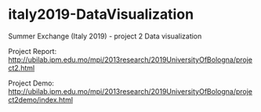 # italy2019-DataVisualization
Summer Exchange (Italy 2019) - project 2 Data visualization

Project Report:
http://ubilab.ipm.edu.mo/mpi/2013research/2019UniversityOfBologna/project2.html

Project Demo:
http://ubilab.ipm.edu.mo/mpi/2013research/2019UniversityOfBologna/project2demo/index.html
